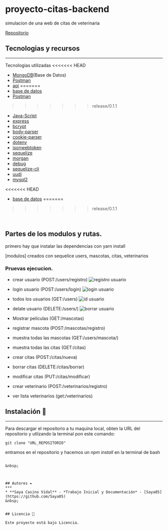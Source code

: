 
# proyecto-citas-backend
simulacion de una web de citas de veterinaria
&nbsp;

[Repositorio](https://github.com/Saya85/proyecto-citas-backend.git)


## Tecnologias y recursos
***
Tecnologias utilizadas 
<<<<<<< HEAD
* [MongoDB](https://cloud.mongodb.com/)(Base de Datos)
* [Postman](https://www.postman.com/downloads/) 
* [api](https://api.themoviedb.org/3/movie/popular?api_key=cea68b520beecac6718820e4ac576c3a)
=======
* [base de datos](HEROKU.com)
* [Postman](https://www.postman.com/downloads/) 
>>>>>>> release/0.1.1
* [Java-Script](Json)
* [express](~4.16.1)
* [bcrypt](^5.0.1) 
* [body-parser](^1.19.1)
* [cookie-parser](~1.4.4)
* [dotenv](^14.3.2)
* [jsonwebtoken](8.5.1)
* [sequelize](^6.16.1)
* [morgan](~1.9.1)
* [debug](~2.6.9)
* [sequelize-cli](^6.4.1)
* [uudi](^8.3.2)
* [mysql2](^2.3.3)

<<<<<<< HEAD
* [base de datos](HEROKU.com)
=======

>>>>>>> release/0.1.1

&nbsp;

## Partes de los modulos y rutas.

primero hay que  instalar las dependencias con yarn install

[modulos]
 creados con sequelice
 users, mascotas, citas, veterinarios 

### Pruevas ejecucion.

- crear usuario (POST:/users/registro)
![registro usuario]()

- login usuario (POST:/users/login)
![login usuario]()

- todos los usuarios (GET:/users)
![id usuario]()

- delate usuario (DELETE:/users/)
![borrar usuario]()

- Mostrar peliculas (GET:/mascotas)
![]()

- registrar mascota (POST:/mascotas/registro)
![]()

- muestra todas las mascotas (GET:/users/mascota/)
![]()

- muestra todas las citas (GET:/citas)
![]()

- crear citas (POST:/citas/nueva)
![]()

- borrar citas (DELETE:/citas/borrar)
![]()

- modificar citas (PUT:/citas/modificar)
![]()

- crear veterinario (POST:/veterinarios/registro)
![]()
- ver lista veterinarios (get:/veterinarios)
![]()
## Instalación 🔧
***
Para descargar el repositorio a tu maquina local, obten la URL del repositorio y utlizando la terminal pon este comando:

```
git clone "URL_REPOSITORIO"
```
entramos en el repositorio y hacemos un *npm install* en la terminal de bash 
``` 

&nbsp;



## Autores ✒️
***
* **Saya Casino Vidal** - *Trabajo Inicial y Documentación* - [Saya85](https://github.com/Saya85)
&nbsp;


## Licencia 📄

Este proyecto está bajo Licencia.

